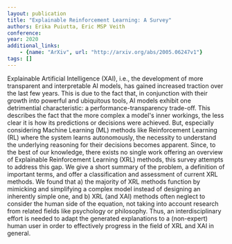 ```yaml
---
layout: publication
title: "Explainable Reinforcement Learning: A Survey"
authors: Erika Puiutta, Eric MSP Veith
conference: 
year: 2020
additional_links: 
    - {name: "ArXiv", url: "http://arxiv.org/abs/2005.06247v1"}
tags: []
---
```

Explainable Artificial Intelligence (XAI), i.e., the development of more
transparent and interpretable AI models, has gained increased traction over the
last few years. This is due to the fact that, in conjunction with their growth
into powerful and ubiquitous tools, AI models exhibit one detrimential
characteristic: a performance-transparency trade-off. This describes the fact
that the more complex a model's inner workings, the less clear it is how its
predictions or decisions were achieved. But, especially considering Machine
Learning (ML) methods like Reinforcement Learning (RL) where the system learns
autonomously, the necessity to understand the underlying reasoning for their
decisions becomes apparent. Since, to the best of our knowledge, there exists
no single work offering an overview of Explainable Reinforcement Learning (XRL)
methods, this survey attempts to address this gap. We give a short summary of
the problem, a definition of important terms, and offer a classification and
assessment of current XRL methods. We found that a) the majority of XRL methods
function by mimicking and simplifying a complex model instead of designing an
inherently simple one, and b) XRL (and XAI) methods often neglect to consider
the human side of the equation, not taking into account research from related
fields like psychology or philosophy. Thus, an interdisciplinary effort is
needed to adapt the generated explanations to a (non-expert) human user in
order to effectively progress in the field of XRL and XAI in general.